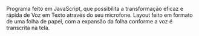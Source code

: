 Programa feito em JavaScript, que possibilita a transformação eficaz e rápida de Voz em Texto através do seu microfone.
Layout feito em formato de uma folha de papel, com a expansão da folha conforme a voz é transcrita na tela.
